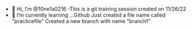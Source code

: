 - 👋 Hi, I’m @10ne1a0216
-This is a git training session created on 11/26/22
- 🌱 I’m currently learning ...Github
Just created a file name called "practicefile"
Created a new branch with name "branch1"


<!---
10ne1a0216/10ne1a0216 is a ✨ special ✨ repository because its `README.md` (this file) appears on your GitHub profile.
You can click the Preview link to take a look at your changes.
--->
